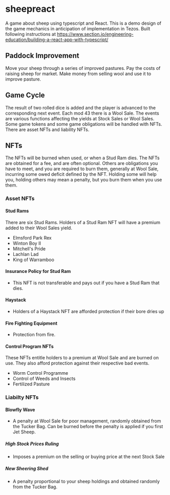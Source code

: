 # sheepreact
A game about sheep using typescript and React. This is a demo design of the game mechanics in anticipation of implementation in Tezos.
Built following instructions at https://www.section.io/engineering-education/building-a-react-app-with-typescript/

## Paddock Improvement
Move your sheep through a series of improved pastures. Pay the costs of raising sheep for market. Make money from selling wool and use it to improve pasture.

## Game Cycle
The result of two rolled dice is added and the player is advanced to the corresponding next event. Each mod 43 there is a Wool Sale. The events are various functions affecting the yields at Stock Sales or Wool Sales. Some game tokens and some game obligations will be handled with NFTs. There are asset NFTs and liability NFTs. 

## NFTs
The NFTs will be burned when used, or when a Stud Ram dies. The NFTs are obtained for a fee, and are often optional.  Others are obligations you have to meet, and you are required to burn them, generally at Wool Sale, incurring some owed deficit defined by the NFT. Holding some will help you, holding others may mean a penalty, but you burn them when you use them.

### Asset NFTs

#### Stud Rams
There are six Stud Rams. Holders of a Stud Ram NFT will have a premium added to their Wool Sales yield.
   - Elmsford Park Rex
   - Winton Boy II
   - Mitchell's Pride
   - Lachlan Lad
   - King of Warramboo

#### Insurance Policy for Stud Ram
- This NFT is not transferable and pays out if you have a Stud Ram that dies.

#### Haystack
- Holders of a Haystack NFT are afforded protection if their bore dries up

#### Fire Fighting Equipment
- Protection from fire.

#### Control Program NFTs
These NFTs entitle holders to a premium at Wool Sale and are burned on use. They also afford protection against their respective bad events.

 - Worm Control Programme
 - Control of Weeds and Insects
 - Fertilized Pasture

### Liabilty NFTs
#### Blowfly Wave
- A penalty at Wool Sale for poor management, randomly obtained from the Tucker Bag. Can be burned before the penalty is applied if you first Jet Sheep.

##### High Stock Prices Ruling
- Imposes a premium on the selling or buying price at the  next Stock Sale

##### New Sheering Shed
- A penalty proportional to your sheep holdings and obtained randomly from the Tucker Bag.
